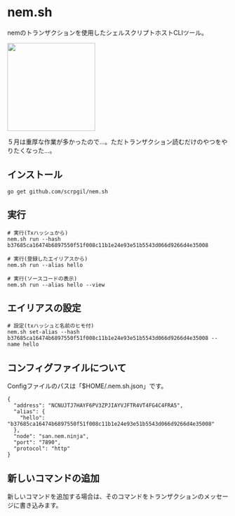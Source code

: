 # nem.sh
nemのトランザクションを使用したシェルスクリプトホストCLIツール。  

<img src="https://i.imgur.com/i5MzBpt.png" data-canonical-src="https://i.imgur.com/i5MzBpt.png" width="200"/>

５月は重厚な作業が多かったので...。ただトランザクション読むだけのやつをやりたくなった...。

## インストール

```
go get github.com/scrpgil/nem.sh
```

## 実行

```
# 実行(Txハッシュから)
nem.sh run --hash b37685ca16474b6897550f51f008c11b1e24e93e51b5543d066d9266d4e35008

# 実行(登録したエイリアスから)
nem.sh run --alias hello

# 実行(ソースコードの表示)
nem.sh run --alias hello --view
```


## エイリアスの設定

```
# 設定(txハッシュと名前のヒモ付)
nem.sh set-alias --hash b37685ca16474b6897550f51f008c11b1e24e93e51b5543d066d9266d4e35008 --name hello
```

## コンフィグファイルについて

Configファイルのパスは「$HOME/.nem.sh.json」です。

```
{
  "address": "NCNUJTJ7HAYF6PV3ZPJIAYVJFTR4VT4FG4C4FRA5",
  "alias": {
    "hello": "b37685ca16474b6897550f51f008c11b1e24e93e51b5543d066d9266d4e35008"
  },
  "node": "san.nem.ninja",
  "port": "7890",
  "protocol": "http"
}
```

## 新しいコマンドの追加

新しいコマンドを追加する場合は、そのコマンドをトランザクションのメッセージに書き込みます。
